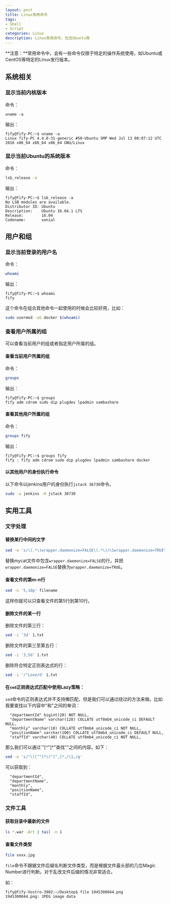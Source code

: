 ```yaml
---
layout: post
title: Linux常用命令
tags:
- Shell
- Script
categories: Linux
description: Linux常用命令，包含Ubuntu等
---
```

**注意：**常用命令中，会有一些命令仅限于特定的操作系统使用，如Ubuntu或CentOS等特定的Linux发行版本。

## 系统相关

### 显示当前内核版本
命令：
```
uname -a
```
输出：
```
fify@fify-PC:~$ uname -a
Linux fify-PC 4.4.0-31-generic #50-Ubuntu SMP Wed Jul 13 00:07:12 UTC 2016 x86_64 x86_64 x86_64 GNU/Linux
```

### 显示当前Ubuntu的系统版本

命令：

```bash
lsb_release -a
```

输出：
```
fify@fify-PC:~$ lsb_release -a
No LSB modules are available.
Distributor ID: Ubuntu
Description:    Ubuntu 16.04.1 LTS
Release:        16.04
Codename:       xenial
```

## 用户和组

### 显示当前登录的用户名

命令：
```bash
whoami
```
输出：
```
fify@fify-PC:~$ whoami
fify
```
这个命令在组合其他命令一起使用的时候会比较好用，比如：
```bash
sudo usermod -aG docker $(whoami)
```

### 查看用户所属的组

可以查看当前用户的组或者指定用户所属的组。

#### 查看当前用户所属的组
命令：
```bash
groups
```
输出：
```
fify@fify-PC:~$ groups
fify adm cdrom sudo dip plugdev lpadmin sambashare
```

#### 查看其他用户所属的组
命令：
```bash
groups fify
```
输出：
```
fify@fify-PC:~$ groups fify
fify : fify adm cdrom sudo dip plugdev lpadmin sambashare docker
```

#### 以其他用户的身份执行命令
以下命令以jenkins用户的身份执行`jstack 36730`命令。
```bash
sudo -u jenkins -H jstack 36730
```

## 实用工具

### 文字处理

#### 替换某行中间的文字
```bash
sed -e 's/\(.*\)wrapper.daemonize=FALSE\(.*\)/\1wrapper.daemonize=TRUE\2/g' -i mycat
```
替换mycat文件中包含`wrapper.daemonize=FALSE`的行，并把`wrapper.daemonize=FALSE`替换为`wrapper.daemonize=TRUE`。

#### 查看文件的第m-n行
```bash
sed -n '5,10p' filename
```
这样你就可以只查看文件的第5行到第10行。

#### 删除文件的某一行

删除文件的第三行：
```bash
sed -i '3d' 1.txt
```
删除文件的第三至第五行：
```bash
sed -i '3,5d' 1.txt
```
删除符合特定正则表达式的行：
```bash
sed -i '/^Love/d' 1.txt
```
#### 在`sed`正则表达式匹配中使用Lazy策略：
`sed`命令的正则表达式并不支持懒匹配，但是我们可以通过绕过的方法来做。比如我要查找以下内容中"和"之间的单词：
```
  "departmentId" bigint(20) NOT NULL,
  "departmentName" varchar(128) COLLATE utf8mb4_unicode_ci DEFAULT NULL,
  "monthly" varchar(10) COLLATE utf8mb4_unicode_ci NOT NULL,
  "positionName" varchar(100) COLLATE utf8mb4_unicode_ci DEFAULT NULL,
  "staffId" varchar(40) COLLATE utf8mb4_unicode_ci NOT NULL,
```
那么我们可以通过`"[^\"]*"查找""之间的内容。如下：
```bash
sed -e 's/"\([^"]*\)"[^,]*,/\1,/g'
```
可以获取到：
```
  "departmentId",
  "departmentName",
  "monthly",
  "positionName",
  "staffId",
```

### 文件工具

#### 获取目录中最新的文件
```bash
ls *.war -Art | tail -n 1
```

#### 查看文件类型

```bash
file xxxx.jpg
```

`file`命令不跟据文件后缀名判断文件类型，而是根据文件最头部的几位Magic Number进行判断。对于乱改文件后缀的情况非常适合。

如：
```
fify@fify-Vostro-3902:~/Desktop$ file 1945300044.png
1945300044.png: JPEG image data
```
